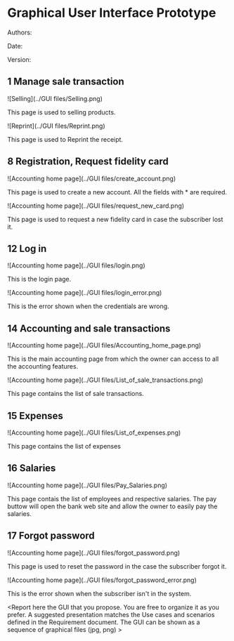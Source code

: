 # Graphical User Interface Prototype  

Authors:

Date:

Version:


## 1 Manage sale transaction

![Selling](../GUI files/Selling.png)

This page is used to selling products.

![Reprint](../GUI files/Reprint.png)

This page is used to Reprint the receipt.

## 8 Registration, Request fidelity card

![Accounting home page](../GUI files/create_account.png)

This page is used to create a new account. All the fields with * are required. 

![Accounting home page](../GUI files/request_new_card.png)

This page is used to request a new fidelity card in case the subscriber lost it.

## 12 Log in 

![Accounting home page](../GUI files/login.png)

This is the login page.

![Accounting home page](../GUI files/login_error.png)

This is the error shown when the credentials are wrong.

## 14 Accounting and sale transactions
![Accounting home page](../GUI files/Accounting_home_page.png)

This is the main accounting page from which the owner can access to all the accounting features.

![Accounting home page](../GUI files/List_of_sale_transactions.png)

This page contains the list of sale transactions.

## 15 Expenses
![Accounting home page](../GUI files/List_of_expenses.png)

This page contains the list of expenses

## 16 Salaries
![Accounting home page](../GUI files/Pay_Salaries.png)

This page contais the list of employees and respective salaries. The pay buttow will open the bank web site and allow the owner to easily pay the salaries.

## 17 Forgot password

![Accounting home page](../GUI files/forgot_password.png)

This page is used to reset the password in the case the subscriber forgot it.

![Accounting home page](../GUI files/forgot_password_error.png)

This is the error shown when the subscriber isn't in the system.

\<Report here the GUI that you propose. You are free to organize it as you prefer. A suggested presentation matches the Use cases and scenarios defined in the Requirement document. The GUI can be shown as a sequence of graphical files (jpg, png)  >

